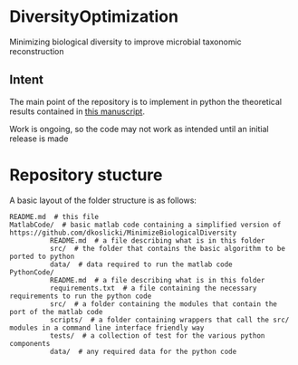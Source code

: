 # DiversityOptimization
Minimizing biological diversity to improve microbial taxonomic reconstruction

## Intent
The main point of the repository is to implement in python the theoretical results contained in [this manuscript](https://www.biorxiv.org/content/10.1101/2020.01.23.916924v1).

Work is ongoing, so the code may not work as intended until an initial release is made

# Repository stucture
A basic layout of the folder structure is as follows:
```
README.md  # this file
MatlabCode/  # basic matlab code containing a simplified version of https://github.com/dkoslicki/MinimizeBiologicalDiversity
          README.md  # a file describing what is in this folder
          src/  # the folder that contains the basic algorithm to be ported to python
          data/  # data required to run the matlab code
PythonCode/
          README.md  # a file describing what is in this folder
          requirements.txt  # a file containing the necessary requirements to run the python code
          src/  # a folder containing the modules that contain the port of the matlab code
          scripts/  # a folder containing wrappers that call the src/ modules in a command line interface friendly way
          tests/  # a collection of test for the various python components
          data/  # any required data for the python code
```
